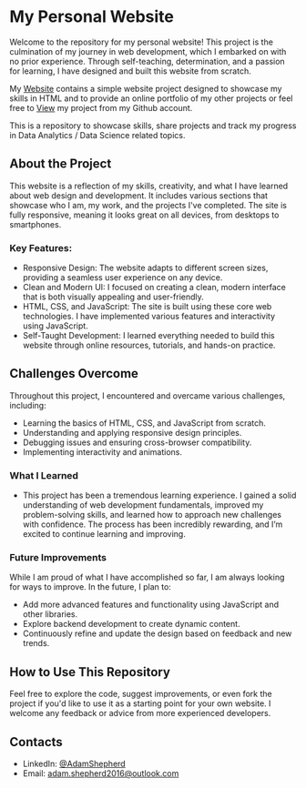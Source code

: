 # My Personal Website
Welcome to the repository for my personal website! This project is the culmination of my journey in web development, which I embarked on with no prior experience. Through self-teaching, determination, and a passion for learning, I have designed and built this website from scratch.

My [Website](https://adamshepherd36.github.io/)
contains a simple website project designed to showcase my skills in HTML and to provide an online portfolio of my other projects or feel free to [View](https://github.com/Adamshepherd36/Data-Analysis-Portfolio) my project from my Github account.

This is a repository to showcase skills, share projects and track my progress in Data Analytics / Data Science related topics.

## About the Project
This website is a reflection of my skills, creativity, and what I have learned about web design and development. It includes various sections that showcase who I am, my work, and the projects I've completed. The site is fully responsive, meaning it looks great on all devices, from desktops to smartphones.

### Key Features:
- Responsive Design: The website adapts to different screen sizes, providing a seamless user experience on any device.
- Clean and Modern UI: I focused on creating a clean, modern interface that is both visually appealing and user-friendly.
- HTML, CSS, and JavaScript: The site is built using these core web technologies. I have implemented various features and interactivity using JavaScript.
- Self-Taught Development: I learned everything needed to build this website through online resources, tutorials, and hands-on practice.

## Challenges Overcome
Throughout this project, I encountered and overcame various challenges, including:
- Learning the basics of HTML, CSS, and JavaScript from scratch.
- Understanding and applying responsive design principles.
- Debugging issues and ensuring cross-browser compatibility.
- Implementing interactivity and animations.

### What I Learned
- This project has been a tremendous learning experience. I gained a solid understanding of web development fundamentals, improved my problem-solving skills, and learned how to approach new challenges with confidence. The process has been incredibly rewarding, and I’m excited to continue learning and improving.

### Future Improvements
While I am proud of what I have accomplished so far, I am always looking for ways to improve. In the future, I plan to:
- Add more advanced features and functionality using JavaScript and other libraries.
- Explore backend development to create dynamic content.
- Continuously refine and update the design based on feedback and new trends.

## How to Use This Repository
Feel free to explore the code, suggest improvements, or even fork the project if you'd like to use it as a starting point for your own website. I welcome any feedback or advice from more experienced developers.



## Contacts
- LinkedIn: [@AdamShepherd](https://www.linkedin.com/in/adam-shepherd-710700203/)
- Email: adam.shepherd2016@outlook.com
